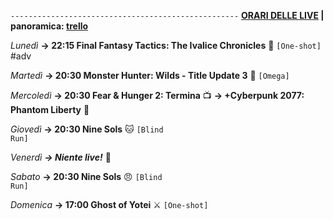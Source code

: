 <code>---------------------------------------------------</code>
<b><u>ORARI DELLE LIVE</u> | panoramica: <a href="https://trello.com/b/iKwdSGf3/sabaku">trello</a></b>

<i>Lunedì</i>
<b>→ 22:15 Final Fantasy Tactics: The Ivalice Chronicles</b> 🐔 <code>[One-shot]</code> #adv 

<i>Martedì</i>
<b>→ 20:30 Monster Hunter: Wilds - Title Update 3</b> 🥩 <code>[Omega]</code>

<i>Mercoledì</i>
<b>→ 20:30 Fear & Hunger 2: Termina</b> 📺
<b>→ +Cyberpunk 2077: Phantom Liberty</b> 🗽

<i>Giovedì</i>
<b>→ 20:30 Nine Sols</b> 🐱 <code>[Blind Run]</code>

<i>Venerdì</i>
<b><i>→ Niente live!</i></b> 🕺

<i>Sabato</i>
<b>→ 20:30 Nine Sols</b> 😠 <code>[Blind Run]</code>

<i>Domenica</i>
<b>→ 17:00 Ghost of Yotei</b> ⚔️ <code>[One-shot]</code>
